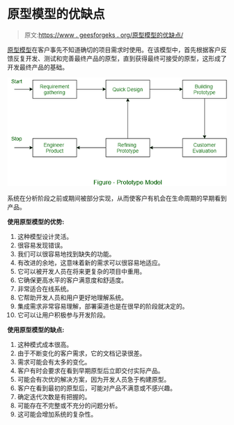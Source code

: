 # 原型模型的优缺点

> 原文:[https://www . geesforgeks . org/原型模型的优缺点/](https://www.geeksforgeeks.org/advantages-and-disadvantages-of-prototype-model/)

[原型模型](https://www.geeksforgeeks.org/software-engineering-prototyping-model/)在客户事先不知道确切的项目需求时使用。在该模型中，首先根据客户反馈反复开发、测试和完善最终产品的原型，直到获得最终可接受的原型，这形成了开发最终产品的基础。

![](img/cbb1a30e6fe512c8526ef32e309777d3.png)

系统在分析阶段之前或期间被部分实现，从而使客户有机会在生命周期的早期看到产品。

**使用原型模型的优势:**

1.  这种模型设计灵活。
2.  很容易发现错误。
3.  我们可以很容易地找到缺失的功能。
4.  有改进的余地，这意味着新的需求可以很容易地适应。
5.  它可以被开发人员在将来更复杂的项目中重用。
6.  它确保更高水平的客户满意度和舒适度。
7.  非常适合在线系统。
8.  它帮助开发人员和用户更好地理解系统。
9.  集成需求非常容易理解，部署渠道也是在很早的阶段就决定的。
10.  它可以让用户积极参与开发阶段。

**使用原型模型的缺点:**

1.  这种模式成本很高。
2.  由于不断变化的客户需求，它的文档记录很差。
3.  需求可能会有太多的变化。
4.  客户有时会要求在看到早期原型后立即交付实际产品。
5.  可能会有次优的解决方案，因为开发人员急于构建原型。
6.  客户在看到最初的原型后，可能对产品不满意或不感兴趣。
7.  确定迭代次数是有把握的。
8.  可能存在不完整或不充分的问题分析。
9.  这可能会增加系统的复杂性。